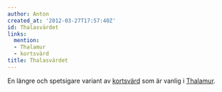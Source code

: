 ```yaml
---
author: Anton
created_at: '2012-03-27T17:57:40Z'
id: Thalasvärdet
links:
  mention:
  - Thalamur
  - kortsvärd
title: Thalasvärdet
---
```


En längre och spetsigare variant av [kortsvärd] som är vanlig i [Thalamur].

  [kortsvärd]: kortsvärd
  [Thalamur]: Thalamur
